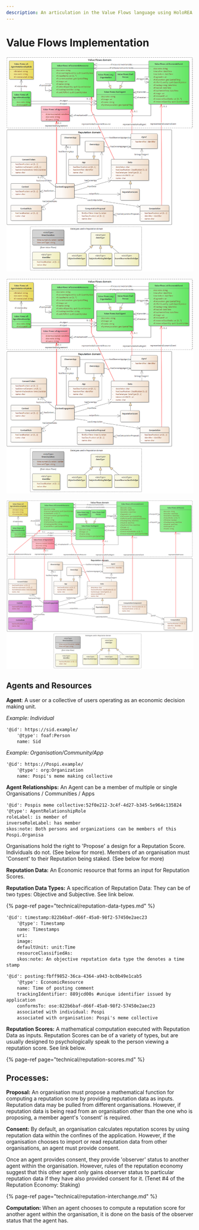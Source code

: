 ```yaml
---
description: An articulation in the Value Flows language using HoloREA modules.
---
```


# Value Flows Implementation

![Mapping of Reputation data model to Value Flows \(details in the image partially correct. Check text below for more.\)](../.gitbook/assets/architecture.png)

![Details in the image partially correct. Check text below for more.](../.gitbook/assets/architecture.png)

![](../.gitbook/assets/reputation.png)

## Agents and Resources

**Agent**: A user or a collective of users operating as an economic decision making unit.

_Example:  Individual_

```text
'@id': https://sid.example/
    '@type': foaf:Person
    name: Sid
```

_Example: Organisation/Community/App_

```text
'@id': https://Pospi.example/
    '@type': org:Organization
    name: Pospi's meme making collective
```

**Agent Relationships:** An Agent can be a member of multiple or single Organisations / Communities / Apps

```
'@id': Pospis meme collective:52f0e212-3c4f-4d27-b345-5e964c135824
'@type': AgentRelationshipRole
roleLabel: is member of
inverseRoleLabel: has member
skos:note: Both persons and organizations can be members of this Pospi.Organisa
```

Organisations hold the right to 'Propose' a design for a Reputation Score. Individuals do not. \(See below for more\). Members of an organisation must 'Consent' to their Reputation being staked. \(See below for more\)

**Reputation Data:** An Economic resource that forms an input for Reputation Scores. 

**Reputation Data Types:** A specification of Reputation Data: They can be of two types: Objective and Subjective. See link below.

{% page-ref page="technical/reputation-data-types.md" %}

```text
'@id': timestamp:822b6baf-d66f-45a0-98f2-57450e2aec23
    '@type': Timestamp 
    name: Timestamps
    uri: 
    image: 
    defaultUnit: unit:Time
    resourceClassifiedAs: 
    skos:note: An objective reputation data type the denotes a time stamp
```

```text
'@id': posting:fbff9852-36ca-4364-a943-bc0b49e1cab5
    '@type': EconomicResource
    name: Time of posting comment
    trackingIdentifier: 889jcd00s #unique identifier issued by application
    conformsTo: ose:822b6baf-d66f-45a0-98f2-57450e2aec23
    associated with individual: Pospi
    associated with organisation: Pospi's meme collective 
```

**Reputation Scores:** A mathematical computation executed with Reputation Data as inputs. Reputation Scores can be of a variety of types, but are usually designed to psychologically speak to the person viewing a reputation score. See link below.

{% page-ref page="technical/reputation-scores.md" %}



## **Processes:**

**Proposal:** An organisation must propose a mathematical function for computing a reputation score by providing reputation data as inputs. Reputation data may be pulled from different organisations. However, if reputation data is being read from an organisation other than the one who is proposing, a member agent's 'consent' is required. 

**Consent:** By default, an organisation calculates reputation scores by using reputation data within the confines of the application. However, if the organisation chooses to import or read reputation data from other organisations, an agent must provide consent. 

Once an agent provides consent, they provide 'observer' status to another agent within the organisation. However, rules of the reputation economy suggest that this other agent only gains observer status to particular reputation data if they have also provided consent for it.  \(Tenet \#4 of the Reputation Economy: Staking\)

{% page-ref page="technical/reputation-interchange.md" %}

**Computation:** When an agent chooses to compute a reputation score for another agent within the organisation, it is done on the basis of the observer status that the agent has. 



